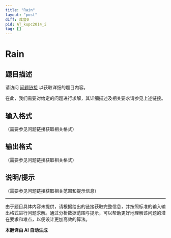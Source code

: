 ```yaml
---
title: "Rain"
layout: "post"
diff: 难度0
pid: AT_kupc2014_i
tag: []
---
```


# Rain

## 题目描述

请访问 [问题链接](https://atcoder.jp/contests/kupc2014/tasks/kupc2014_i) 以获取详细的题目内容。

在此，我们需要对给定的问题进行求解，其详细描述及相关要求请参见上述链接。

## 输入格式

（需要参见问题链接获取相关格式）

## 输出格式

（需要参见问题链接获取相关格式）

## 说明/提示

（需要参见问题链接获取相关范围和提示信息）

---

由于题目具体内容未提供，请根据给出的链接获取完整信息，并按照标准的输入输出格式进行问题求解。通过分析数据范围与提示，可以帮助更好地理解该问题的潜在要求和难点，以便设计更加高效的算法。

 **本翻译由 AI 自动生成**

